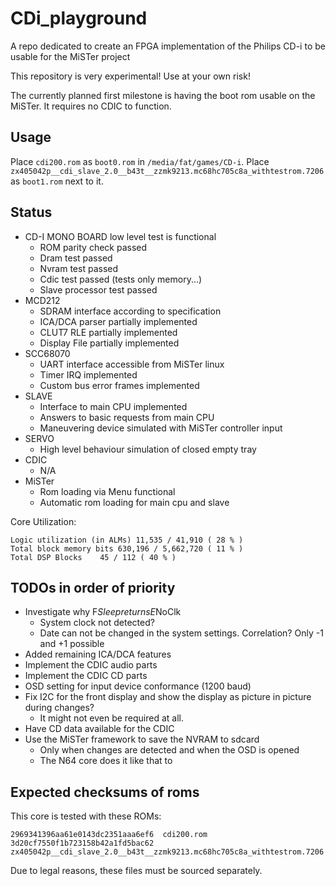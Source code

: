 # CDi_playground

A repo dedicated to create an FPGA implementation of the Philips CD-i to be usable for the MiSTer project

This repository is very experimental! Use at your own risk!

The currently planned first milestone is having the boot rom usable
on the MiSTer.
It requires no CDIC to function.


## Usage

Place `cdi200.rom` as `boot0.rom` in `/media/fat/games/CD-i`.
Place `zx405042p__cdi_slave_2.0__b43t__zzmk9213.mc68hc705c8a_withtestrom.7206` as `boot1.rom` next to it.

## Status

* CD-I MONO BOARD low level test is functional
	* ROM parity check passed
	* Dram test passed
	* Nvram test passed
	* Cdic test passed (tests only memory...)
	* Slave processor test passed
* MCD212
	* SDRAM interface according to specification
	* ICA/DCA parser partially implemented
	* CLUT7 RLE partially implemented
	* Display File partially implemented
* SCC68070
	* UART interface accessible from MiSTer linux
	* Timer IRQ implemented
	* Custom bus error frames implemented
* SLAVE
	* Interface to main CPU implemented
	* Answers to basic requests from main CPU
	* Maneuvering device simulated with MiSTer controller input
* SERVO
	* High level behaviour simulation of closed empty tray
* CDIC
	* N/A
* MiSTer
	* Rom loading via Menu functional
	* Automatic rom loading for main cpu and slave

Core Utilization:

	Logic utilization (in ALMs)	11,535 / 41,910 ( 28 % )
	Total block memory bits	630,196 / 5,662,720 ( 11 % )
	Total DSP Blocks	45 / 112 ( 40 % )

## TODOs in order of priority

* Investigate why F$Sleep returns E$NoClk
	* System clock not detected?
	* Date can not be changed in the system settings. Correlation? Only -1 and +1 possible
* Added remaining ICA/DCA features
* Implement the CDIC audio parts
* Implement the CDIC CD parts
* OSD setting for input device conformance (1200 baud)
* Fix I2C for the front display and show the display as picture in picture during changes?
	* It might not even be required at all.
* Have CD data available for the CDIC
* Use the MiSTer framework to save the NVRAM to sdcard
	* Only when changes are detected and when the OSD is opened
	* The N64 core does it like that to

## Expected checksums of roms

This core is tested with these ROMs:

	2969341396aa61e0143dc2351aaa6ef6  cdi200.rom
	3d20cf7550f1b723158b42a1fd5bac62  zx405042p__cdi_slave_2.0__b43t__zzmk9213.mc68hc705c8a_withtestrom.7206

Due to legal reasons, these files must be sourced separately.

